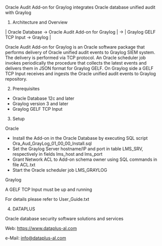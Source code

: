Oracle Audit Add-on for Graylog integrates Oracle database unified audit with Graylog

1. Architecture and Overview 

| Oracle Database -> Oracle Audit Add-on for Graylog | -> | Graylog GELF TCP Input -> Graylog |

Oracle Audit Add-on for Graylog is an Oracle software package that performs delivery of Oracle 
unified audit events to Graylog SIEM system. The delivery is performed via TCP protocol. An Oracle
scheduler job invokes periodically the procedure that collects the latest events and delivers them 
in JSON format for Graylog GELF. On Graylog side a GELF TCP Input receives and ingests the Oracle 
unified audit events to Graylog repository.

2. Prerequisites

* Oracle Database 12c and later
* Graylog version 3 and later
* Graylog GELF TCP Input

3. Setup

Oracle
* Install the Add-on in the Oracle Database by executing SQL script Ora_Aud_GrayLog_01_00_00_Install.sql
* Set the Graylog Server hostname/IP and port in table LMS_SRV, respectively in fields lms_host and lms_port
* Grant Network ACL to Add-on schema owner using SQL commands in file ACL.txt 
* Start the Oracle scheduler job LMS_GRAYLOG

Graylog

A GELF TCP Input must be up and running

For details please refer to User_Guide.txt

4. DATAPLUS

Oracle database security software solutions and services

Web:	https://www.dataplus-al.com

e-Mail:	info@dataplus-al.com

